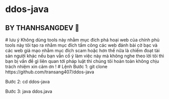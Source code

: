 # ddos-java
<h2>BY THANHSANGDEV 🚀</h2> 
# lưu ý 
Không dùng tools này nhằm mục đích phá hoại web của chính phủ tools này tôi tạo ra nhằm mục đích tấm công các web đánh bài cờ bạc và các web giả mạo nhằm mục đích scam hoặc hơn thế nữa là chiếm đoạt tài sản người khác nếu bạn vẫn cố ý làm việc này mà không nghe theo lời tôi thì bạn bị vấn đề gì liên quan tới pháp luật thì chúng tôi hoàn toàn không chịu trách nhiệm xin cảm ơn ! 
# Lệnh 
Bước 1: git clone https://github.com/transang407/ddos-java

Bước 2: cd ddos-java

Bước 3: java ddos.java

 
